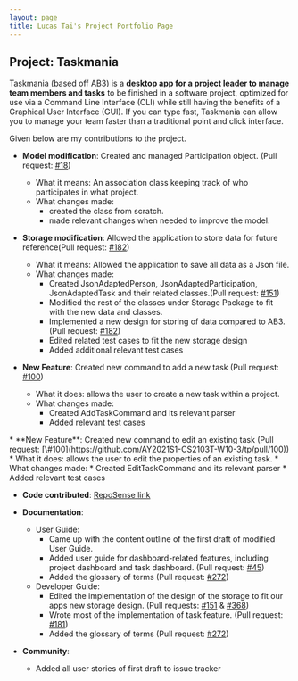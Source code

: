 ```yaml
---
layout: page
title: Lucas Tai's Project Portfolio Page
---
```


## Project: Taskmania

Taskmania (based off AB3) is a **desktop app for a project leader to manage team members and tasks** to be finished in a
 software project, optimized for use via a Command Line Interface (CLI) while still having the benefits of a 
 Graphical User Interface (GUI). If you can type fast, Taskmania can allow you to manage your team faster than 
 a traditional point and click interface.
 
Given below are my contributions to the project.

* **Model modification**: Created and managed Participation object. (Pull request: [\#18](https://github.com/AY2021S1-CS2103T-W10-3/tp/pull/18))
  * What it means: An association class keeping track of who participates in what project.
  * What changes made: 
    * created the class from scratch.
    * made relevant changes when needed to improve the model.
        
* **Storage modification**: Allowed the application to store data for future reference(Pull request: [\#182](https://github.com/AY2021S1-CS2103T-W10-3/tp/pull/182))
  * What it means: Allowed the application to save all data as a Json file.
  * What changes made:
    * Created JsonAdaptedPerson, JsonAdaptedParticipation, JsonAdaptedTask and their related classes.(Pull request: [\#151](https://github.com/AY2021S1-CS2103T-W10-3/tp/pull/151))
    * Modified the rest of the classes under Storage Package to fit with the new data and classes.
    * Implemented a new design for storing of data compared to AB3. (Pull request: [\#182](https://github.com/AY2021S1-CS2103T-W10-3/tp/pull/182))
    * Edited related test cases to fit the new storage design
    * Added additional relevant test cases
  
* **New Feature**: Created new command to add a new task (Pull request: [\#100](https://github.com/AY2021S1-CS2103T-W10-3/tp/pull/100))
    * What it does: allows the user to create a new task within a project.
    * What changes made:
      * Created AddTaskCommand and its relevant parser
      * Added relevant test cases
    
<div style="page-break-after: always;"></div>
* **New Feature**: Created new command to edit an existing task (Pull request: [\#100](https://github.com/AY2021S1-CS2103T-W10-3/tp/pull/100))
    * What it does: allows the user to edit the properties of an existing task.
    * What changes made:
      * Created EditTaskCommand and its relevant parser
      * Added relevant test cases

* **Code contributed**: [RepoSense link](https://nus-cs2103-ay2021s1.github.io/tp-dashboard/#breakdown=true&search=&sort=groupTitle&sortWithin=title&since=2020-08-14&timeframe=commit&mergegroup=&groupSelect=groupByRepos&checkedFileTypes=docs~functional-code~test-code~other&tabOpen=true&tabType=authorship&zFR=false&tabAuthor=lucastai98&tabRepo=AY2021S1-CS2103T-W10-3%2Ftp%5Bmaster%5D&authorshipIsMergeGroup=false&authorshipFileTypes=docs~functional-code)

* **Documentation**:
  * User Guide:
    * Came up with the content outline of the first draft of modified User Guide.
    * Added user guide for dashboard-related features, including project dashboard and task dashboard. (Pull request: [\#45](https://github.com/AY2021S1-CS2103T-W10-3/tp/pull/45))
    * Added the glossary of terms (Pull request: [\#272](https://github.com/AY2021S1-CS2103T-W10-3/tp/pull/272))
  * Developer Guide:
    * Edited the implementation of the design of the storage to fit our apps new storage design. (Pull requests: [\#151](https://github.com/AY2021S1-CS2103T-W10-3/tp/pull/151)
    & [\#368](https://github.com/AY2021S1-CS2103T-W10-3/tp/pull/368/files))
    * Wrote most of the implementation of task feature. (Pull request: [\#181](https://github.com/AY2021S1-CS2103T-W10-3/tp/pull/181))
    * Added the glossary of terms (Pull request: [\#272](https://github.com/AY2021S1-CS2103T-W10-3/tp/pull/272))

* **Community**:
  * Added all user stories of first draft to issue tracker
